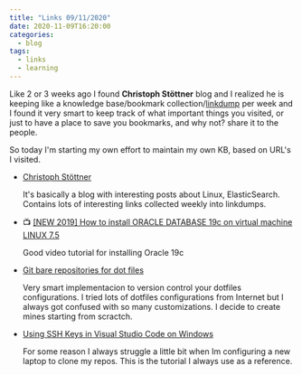 ```yaml
---
title: "Links 09/11/2020"
date: 2020-11-09T16:20:00
categories:
  - blog
tags:
  - links
  - learning
---
```


Like 2 or 3 weeks ago I found **Christoph Stöttner** blog and I realized he is keeping like a knowledge base/bookmark collection/[linkdump](https://stoeps.de/tags/linkdump/) per week and I found it very smart to keep track of what important things you visited, or just to have a place to save you bookmarks, and why not? share it to the people.

So today I'm starting my own effort to maintain my own KB, based on URL's I visited.

* [Christoph Stöttner](https://stoeps.de)

  It's basically a blog with interesting posts about Linux, ElasticSearch. Contains lots of interesting links collected weekly into linkdumps.

* 📺 [[NEW 2019] How to install ORACLE DATABASE 19c on virtual machine LINUX 7.5](https://www.youtube.com/watch?v=n5SfzJeqMuk)

  Good video tutorial for installing Oracle 19c

* [Git bare repositories for dot files](https://news.ycombinator.com/item?id=11070797)

  Very smart implementacion to version control your dotfiles configurations. I tried lots of dotfiles configurations from Internet but I always got confused with so many customizations. I decide to create mines starting from scractch.

* [Using SSH Keys in Visual Studio Code on Windows](https://www.cgranade.com/blog/2016/06/06/ssh-keys-in-vscode.html)

  For some reason I always struggle a little bit when Im configuring a new laptop to clone my repos. This is the tutorial I always use as a reference.

